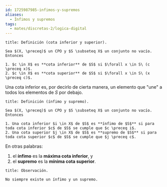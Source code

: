 ```yaml
---
id: 1725987985-infimos-y-supremos
aliases:
  - Ínfimos y supremos
tags:
  - mates/discretas-2/logica-digital
---
```


```ad-definition
title: Definición (cota inferior y superior).

Sea $(X, \preceq)$ un CPO y $S \subseteq X$ un conjunto no vacío. Entonces

1. $c \in X$ es **cota inferior** de $S$ si $\forall x \in S\ (c \preceq x)$.
2. $c \in X$ es **cota superior** de $S$ si $\forall x \in S\ (x \preceq c)$.

```

Una cota inferior es, por decirlo de cierta manera, un elemento que "une" a todos los elementos de $S$ por debajo.

```ad-definition
title: Definición (ínfimo y supremo).

Sea $(X, \preceq)$ un CPO y $S \subseteq X$ un conjunto no vacío. Entonces

1. Una cota inferior $i \in X$ de $S$ es **ínfimo de $S$** si para toda cota inferior $c$ de $S$ se cumple que $c \preceq i$.
2. Una cota superior $j \in X$ de $S$ es **supremo de $S$** si para toda cota superior $c$ de $S$ se cumple que $j \preceq c$.

```

En otras palabras:

1. el **ínfimo** es la **máxima cota inferior**, y
2. el **supremo** es la **mínima cota superior**.

```ad-note
title: Observación.

No siempre existe un ínfimo y un supremo.

```
